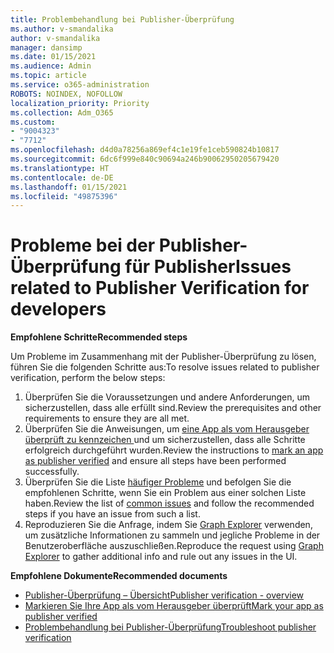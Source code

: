 ```yaml
---
title: Problembehandlung bei Publisher-Überprüfung
ms.author: v-smandalika
author: v-smandalika
manager: dansimp
ms.date: 01/15/2021
ms.audience: Admin
ms.topic: article
ms.service: o365-administration
ROBOTS: NOINDEX, NOFOLLOW
localization_priority: Priority
ms.collection: Adm_O365
ms.custom:
- "9004323"
- "7712"
ms.openlocfilehash: d4d0a78256a869ef4c1e19fe1ceb590824b10817
ms.sourcegitcommit: 6dc6f999e840c90694a246b90062950205679420
ms.translationtype: HT
ms.contentlocale: de-DE
ms.lasthandoff: 01/15/2021
ms.locfileid: "49875396"
---
```

# <a name="issues-related-to-publisher-verification-for-developers"></a><span data-ttu-id="e36b2-102">Probleme bei der Publisher-Überprüfung für Publisher</span><span class="sxs-lookup"><span data-stu-id="e36b2-102">Issues related to Publisher Verification for developers</span></span>

<span data-ttu-id="e36b2-103">**Empfohlene Schritte**</span><span class="sxs-lookup"><span data-stu-id="e36b2-103">**Recommended steps**</span></span> 

<span data-ttu-id="e36b2-104">Um Probleme im Zusammenhang mit der Publisher-Überprüfung zu lösen, führen Sie die folgenden Schritte aus:</span><span class="sxs-lookup"><span data-stu-id="e36b2-104">To resolve issues related to publisher verification, perform the below steps:</span></span>

1. <span data-ttu-id="e36b2-105">Überprüfen Sie die Voraussetzungen und andere Anforderungen, um sicherzustellen, dass alle erfüllt sind.</span><span class="sxs-lookup"><span data-stu-id="e36b2-105">Review the prerequisites and other requirements to ensure they are all met.</span></span>
2. <span data-ttu-id="e36b2-106">Überprüfen Sie die Anweisungen, um [eine App als vom Herausgeber überprüft zu kennzeichen ](https://docs.microsoft.com/azure/active-directory/develop/mark-app-as-publisher-verified) und um sicherzustellen, dass alle Schritte erfolgreich durchgeführt wurden.</span><span class="sxs-lookup"><span data-stu-id="e36b2-106">Review the instructions to [mark an app as publisher verified](https://docs.microsoft.com/azure/active-directory/develop/mark-app-as-publisher-verified) and ensure all steps have been performed successfully.</span></span>
3. <span data-ttu-id="e36b2-107">Überprüfen Sie die Liste [häufiger Probleme](https://docs.microsoft.com/azure/active-directory/develop/troubleshoot-publisher-verification#common-issues) und befolgen Sie die empfohlenen Schritte, wenn Sie ein Problem aus einer solchen Liste haben.</span><span class="sxs-lookup"><span data-stu-id="e36b2-107">Review the list of [common issues](https://docs.microsoft.com/azure/active-directory/develop/troubleshoot-publisher-verification#common-issues) and follow the recommended steps if you have an issue from such a list.</span></span>
4. <span data-ttu-id="e36b2-108">Reproduzieren Sie die Anfrage, indem Sie [Graph Explorer](https://docs.microsoft.com/azure/active-directory/develop/troubleshoot-publisher-verification#making-microsoft-graph-api-calls) verwenden, um zusätzliche Informationen zu sammeln und jegliche Probleme in der Benutzeroberfläche auszuschließen.</span><span class="sxs-lookup"><span data-stu-id="e36b2-108">Reproduce the request using [Graph Explorer](https://docs.microsoft.com/azure/active-directory/develop/troubleshoot-publisher-verification#making-microsoft-graph-api-calls) to gather additional info and rule out any issues in the UI.</span></span>

<span data-ttu-id="e36b2-109">**Empfohlene Dokumente**</span><span class="sxs-lookup"><span data-stu-id="e36b2-109">**Recommended documents**</span></span>

- [<span data-ttu-id="e36b2-110">Publisher-Überprüfung – Übersicht</span><span class="sxs-lookup"><span data-stu-id="e36b2-110">Publisher verification - overview</span></span>](https://docs.microsoft.com/azure/active-directory/develop/publisher-verification-overview) 
- [<span data-ttu-id="e36b2-111">Markieren Sie Ihre App als vom Herausgeber überprüft</span><span class="sxs-lookup"><span data-stu-id="e36b2-111">Mark your app as publisher verified</span></span>](https://docs.microsoft.com/azure/active-directory/develop/mark-app-as-publisher-verified) 
- [<span data-ttu-id="e36b2-112">Problembehandlung bei Publisher-Überprüfung</span><span class="sxs-lookup"><span data-stu-id="e36b2-112">Troubleshoot publisher verification</span></span>](https://docs.microsoft.com/azure/active-directory/develop/troubleshoot-publisher-verification)

